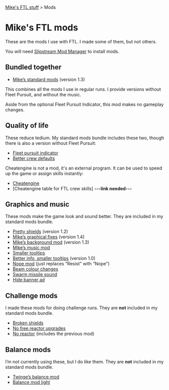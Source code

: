 [Mike's FTL stuff](https://mikehopley.github.io/Mikes-FTL-stuff/) > Mods

# Mike's FTL mods

These are the mods I use with FTL. I made some of them, but not others.

You will need [Slipstream Mod Manager](http://www.subsetgames.com/forum/viewtopic.php?f=11&t=17102) to install mods.

## Bundled together

* [Mike’s standard mods](https://www.subsetgames.com/forum/viewtopic.php?f=11&t=36292) (version 1.3)

This combines all the mods I use in regular runs. I provide versions without Fleet Pursuit, and without the music.

Aside from the optional Fleet Pursuit Indicator, this mod makes no gameplay changes.

## Quality of life

These reduce tedium. My standard mods bundle includes these two, though there is also a version without Fleet Pursuit:

* [Fleet pursuit indicator](https://subsetgames.com/forum/viewtopic.php?t=26289)
* [Better crew defaults](http://www.subsetgames.com/forum/viewtopic.php?f=11&t=36285&p=125013)

Cheatengine is not a mod, it's an external program. It can be used to speed up the game or assign skills instantly:

* [Cheatengine](https://www.reddit.com/r/ftlgame/comments/621w0b/training_speedhack_instructions_external_software/)
* [Cheatengine table for FTL crew skills] **---link needed---**


## Graphics and music

These mods make the game look and sound better. They are included in my standard mods bundle.

* [Pretty shields](https://subsetgames.com/forum/viewtopic.php?t=32736) (version 1.2)
* [Mike’s graphical fixes](https://www.subsetgames.com/forum/viewtopic.php?f=11&t=35599) (version 1.4)
* [Mike’s background mod](https://www.subsetgames.com/forum/viewtopic.php?f=11&t=36291) (version 1.3)
* [Mike’s music mod](https://www.reddit.com/r/ftlgame/comments/agl0gx/music_mod/)
* [Smaller tooltips](https://www.subsetgames.com/forum/viewtopic.php?f=11&t=35680&p=124808)
* [Better info, smaller tooltips](https://www.subsetgames.com/forum/viewtopic.php?f=11&t=37855) (version 1.0)
* [Nope mod](https://www.dropbox.com/s/lhw8fu4xry1nc8b/NOPE.ftl) (just replaces “Resist” with “Nope”)
* [Beam colour changes](https://www.dropbox.com/s/x0apzk1874gyyy4/Beam%20colour%20tweaks%20v1.0.ftl?dl=0)
* [Swarm missile sound](https://www.subsetgames.com/forum/viewtopic.php?f=11&t=36287)
* [Hide banner ad](http://www.subsetgames.com/forum/viewtopic.php?t=32910)

## Challenge mods

I made these mods for doing challenge runs. They are **not** included in my standard mods bundle.

* [Broken shields](https://www.reddit.com/r/ftlgame/comments/bq26to/broken_shields_mod/)
* [No free reactor upgrades](https://www.subsetgames.com/forum/viewtopic.php?f=11&t=36284)
* [No reactor](https://www.subsetgames.com/forum/viewtopic.php?f=11&t=36283&p=125008) (includes the previous mod)

## Balance mods

I’m not currently using these, but I do like them. They are **not** included in my standard mods bundle.

* [Twinge’s balance mod](http://www.it-is-law.com/ftl-balance/index.php?title=Main_Page)
* [Balance mod light](https://mikehopley.github.io/Balance-Mod-Light/)
